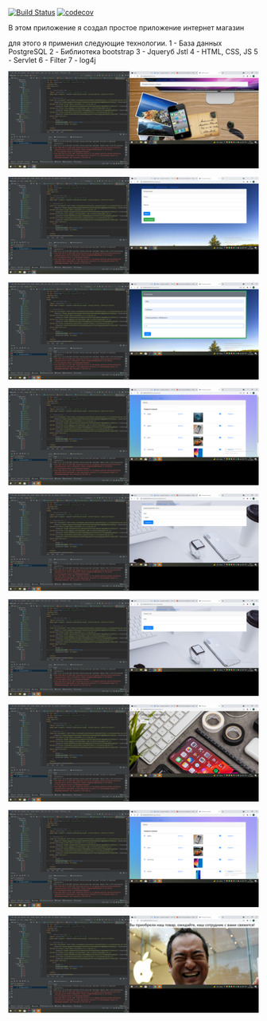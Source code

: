 [![Build Status](https://app.travis-ci.com/MikhailPushkarev25/store.svg?branch=master)](https://app.travis-ci.com/MikhailPushkarev25/store)
[![codecov](https://codecov.io/gh/MikhailPushkarev25/store/branch/master/graph/badge.svg?token=WJqYphkxpU)](https://codecov.io/gh/MikhailPushkarev25/store)

В этом приложение я создал простое приложение интернет магазин

для этого я применил следующие технологии.
1 - База данных PostgreSQL
2 - Библиотека bootstrap
3 - Jqueryб Jstl
4 - HTML, CSS, JS
5 - Servlet
6 - Filter
7 - log4j

![ScreenShot](images/(1).png)

![ScreenShot](images/(2).png)

![ScreenShot](images/(3).png)

![ScreenShot](images/(4).png)

![ScreenShot](images/(5).png)

![ScreenShot](images/(6).png)

![ScreenShot](images/(7).png)

![ScreenShot](images/(8).png)

![ScreenShot](images/(9).png)

